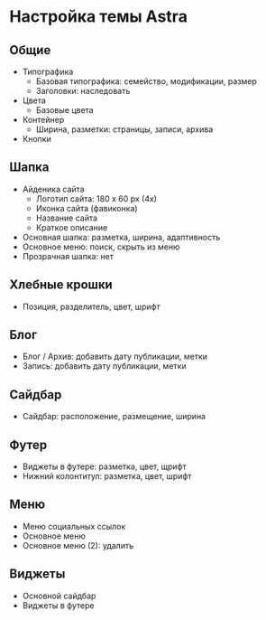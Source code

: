 # Настройка темы Astra
## Общие
* Типографика
    * Базовая типографика: семейство, модификации, размер
    * Заголовки: наследовать
* Цвета
    * Базовые цвета
* Контейнер
    * Ширина, разметки: страницы, записи, архива
* Кнопки

## Шапка
* Айденика сайта
    * Логотип сайта: 180 x 60 px (4x)
    * Иконка сайта (фавиконка)
    * Название сайта
    * Краткое описание
* Основная шапка: разметка, ширина, адаптивность
* Основное меню: поиск, скрыть из меню
* Прозрачная шапка: нет

## Хлебные крошки
* Позиция, разделитель, цвет, шрифт

## Блог
* Блог / Архив: добавить дату публикации, метки
* Запись: добавить дату публикации, метки

## Сайдбар
* Сайдбар: расположение, размещение, ширина

## Футер
* Виджеты в футере: разметка, цвет, щрифт
* Нижний колонтитул: разметка, цвет, шрифт

## Меню
* Меню социальных ссылок
* Основное меню
* Основное меню (2): удалить

## Виджеты
* Основной сайдбар
* Виджеты в футере